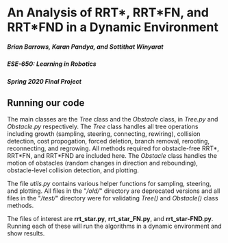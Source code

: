 # An Analysis of RRT\*, RRT\*FN, and RRT\*FND in a Dynamic Environment
##### Brian Barrows, Karan Pandya, and Sottithat Winyarat
##### ESE-650: Learning in Robotics
##### Spring 2020 Final Project

## Running our code
The main classes are the *Tree* class and the *Obstacle* class, in *Tree.py* and *Obstacle.py* respectively. The *Tree* class handles all tree operations including growth (sampling, steering, connecting, rewiring), collision detection, cost propogation, forced deletion, branch removal, rerooting, reconnecting, and regrowing. All methods required for obstacle-free RRT\*, RRT\*FN, and RRT\*FND are included here. The *Obstacle* class handles the motion of obstacles (random changes in direction and rebounding), obstacle-level collision detection, and plotting.

The file *utils.py* contains various helper functions for sampling, steering, and plotting. All files in the "*/old/*" directory are deprecated versions and all files in the "*/test/*" directory were for validating *Tree()* and *Obstacle()* class methods.

The files of interest are **rrt_star.py**, **rrt_star_FN.py**, and **rrt_star-FND.py**. Running each of these will run the algorithms in a dynamic environment and show results.
